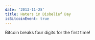 ```yaml
---
date: '2013-11-28'
title: Haters in Disbelief Day
isBitcoinEvent: true
---
```


Bitcoin breaks four digits for the first time!
